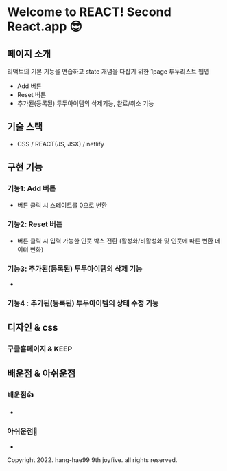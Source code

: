 # Welcome to REACT! Second React.app 😎

## 페이지 소개
리액트의 기본 기능을 연습하고 state 개념을 다잡기 위한 1page 투두리스트 웹앱
- Add 버튼
- Reset 버튼
- 추가된(등록된) 투두아이템의 삭제기능, 완료/취소 기능

## 기술 스택
- CSS / REACT(JS, JSX) / netlify

## 구현 기능
### 기능1: Add 버튼
- 버튼 클릭 시 스테이트를 0으로 변환 

### 기능2: Reset 버튼
- 버튼 클릭 시 입력 가능한 인풋 박스 전환 (활성화/비활성화 및 인풋에 따른 변환 데이터 변화)

### 기능3: 추가된(등록된) 투두아이템의 삭제 기능
- 

### 기능4 : 추가된(등록된) 투두아이템의 상태 수정 기능

## 디자인 & css
### 구글홈페이지 & KEEP

## 배운점 & 아쉬운점
### 배운점👍
- 

### 아쉬운점👀
- 



Copyright 2022. hang-hae99 9th joyfive. all rights reserved.
